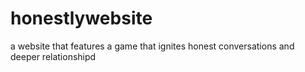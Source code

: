 # honestlywebsite
a website that features a game that ignites honest conversations and deeper relationshipd
